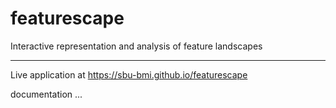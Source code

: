 # featurescape
Interactive representation and analysis of feature landscapes
___
Live application at https://sbu-bmi.github.io/featurescape

documentation ...
